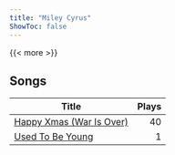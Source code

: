 ```yaml
---
title: "Miley Cyrus"
ShowToc: false
---
```


{{< more >}}

## Songs
Title | Plays 
----- | -----: 
[Happy Xmas (War Is Over)](/songs/happy-xmas-war-is-over) | 40
[Used To Be Young](/songs/used-to-be-young) | 1

